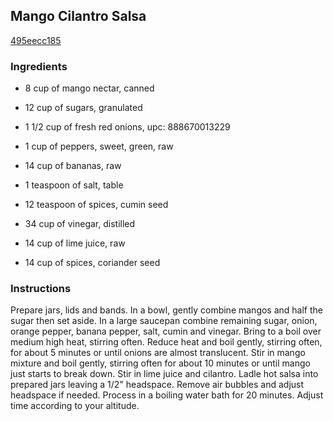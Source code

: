 ## Mango Cilantro Salsa

[495eecc185](http://www.food.com/recipe/mango-cilantro-salsa-439765)

### Ingredients

 - 8 cup of mango nectar, canned

 - 12 cup of sugars, granulated

 - 1 1/2 cup of fresh red onions, upc: 888670013229

 - 1 cup of peppers, sweet, green, raw

 - 14 cup of bananas, raw

 - 1 teaspoon of salt, table

 - 12 teaspoon of spices, cumin seed

 - 34 cup of vinegar, distilled

 - 14 cup of lime juice, raw

 - 14 cup of spices, coriander seed

### Instructions

Prepare jars, lids and bands. In a bowl, gently combine mangos and half the sugar then set aside. In a large saucepan combine remaining sugar, onion, orange pepper, banana pepper, salt, cumin and vinegar. Bring to a boil over medium high heat, stirring often. Reduce heat and boil gently, stirring often, for about 5 minutes or until onions are almost translucent. Stir in mango mixture and boil gently, stirring often for about 10 minutes or until mango just starts to break down. Stir in lime juice and cilantro. Ladle hot salsa into prepared jars leaving a 1/2" headspace. Remove air bubbles and adjust headspace if needed. Process in a boiling water bath for 20 minutes. Adjust time according to your altitude.